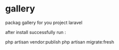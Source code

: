 # gallery
packag gallery for you project laravel

after install successfully
run :
  
  php artisan vendor:publish
  php artisan migrate:fresh
